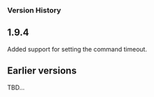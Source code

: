 ### Version History 

## 1.9.4

Added support for setting the command timeout.

## Earlier versions

TBD...